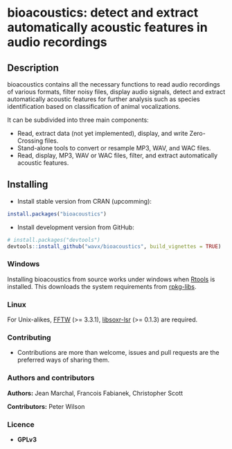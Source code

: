 # bioacoustics: detect and extract automatically acoustic features in audio recordings

## Description

bioacoustics contains all the necessary functions to read audio recordings of various formats,
filter noisy files, display audio signals, detect and extract automatically acoustic features
for further analysis such as species identification based on classification of animal vocalizations.

It can be subdivided into three main components:

* Read, extract data (not yet implemented), display, and write Zero-Crossing files.
* Stand-alone tools to convert or resample MP3, WAV, and WAC files.
* Read, display, MP3, WAV or WAC files, filter, and extract automatically acoustic features.


## Installing

* Install stable version from CRAN (upcomming):
```r
install.packages("bioacoustics")
```

* Install development version from GitHub:
```r
# install.packages("devtools")
devtools::install_github("wavx/bioacoustics", build_vignettes = TRUE)
```

### Windows

Installing bioacoustics from source works under windows when [Rtools](https://cran.r-project.org/bin/windows/Rtools/) is installed. This downloads the system requirements from [rpkg-libs](https://github.com/wavx/rpkg-libs). 

### Linux

For Unix-alikes, [FFTW](http://www.fftw.org/) (>= 3.3.1), [libsoxr-lsr](https://sourceforge.net/p/soxr/wiki/Home/) (>= 0.1.3) are required.

### Contributing

* Contributions are more than welcome, issues and pull requests are the preferred ways of sharing them.

### Authors and contributors

**Authors:** Jean Marchal, Francois Fabianek, Christopher Scott

**Contributors:** Peter Wilson

### Licence

* **GPLv3**

